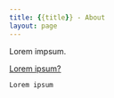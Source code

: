 ```yaml
---
title: {{title}} - About
layout: page
---
```


Lorem impsum. 

[Lorem ipsum?](https://doamatto.xyz)

```
Lorem ipsum
```